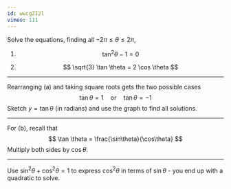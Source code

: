 ```yaml
---
id: wwcgZI2l
vimeo: 111
---
```


Solve the equations, finding all $-2\pi \leq \theta \leq 2\pi$,

 1. $$
    \tan^2 \theta - 1 = 0
    $$

 1. $$
    \sqrt{3} \tan \theta = 2 \cos \theta
    $$

---

Rearranging (a) and taking square roots gets the two possible cases
$$
\tan \theta = 1 \quad \text{or} \quad \tan \theta = -1
$$
Sketch $y = \tan \theta$ (in radians) and use the graph to find all solutions.

---

For (b), recall that
$$
\tan \theta = \frac{\sin\theta}{\cos\theta}
$$
Multiply both sides by $\cos\theta$.

---

Use $\sin^2 \theta + \cos^2 \theta = 1$ to express $\cos^2 \theta$ in terms of $\sin\theta$ - you end up with a quadratic to solve.
